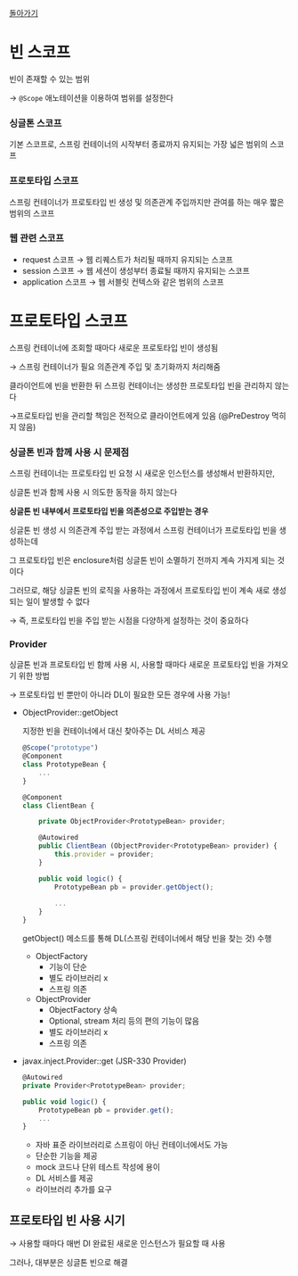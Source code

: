 [돌아가기](https://github.com/LEEJ0NGWAN/spring-basic)

# 빈 스코프

빈이 존재할 수 있는 범위

→ `@Scope` 애노테이션을 이용하여 범위를 설정한다

### 싱글톤 스코프

기본 스코프로, 스프링 컨테이너의 시작부터 종료까지 유지되는 가장 넓은 범위의 스코프

### 프로토타입 스코프

스프링 컨테이너가 프로토타입 빈 생성 및 의존관계 주입까지만 관여를 하는 매우 짧은 범위의 스코프

### 웹 관련 스코프

- request 스코프 → 웹 리퀘스트가 처리될 때까지 유지되는 스코프
- session 스코프 → 웹 세션이 생성부터 종료될 때까지 유지되는 스코프
- application 스코프 → 웹 서블릿 컨텍스와 같은 범위의 스코프

# 프로토타입 스코프

스프링 컨테이너에 조회할 때마다 새로운 프로토타입 빈이 생성됨

→ 스프링 컨테이너가 필요 의존관계 주입 및 초기화까지 처리해줌

클라이언트에 빈을 반환한 뒤 스프링 컨테이너는 생성한 프로토타입 빈을 관리하지 않는다

→프로토타입 빈을 관리할 책임은 전적으로 클라이언트에게 있음 (@PreDestroy 먹히지 않음)

### 싱글톤 빈과 함께 사용 시 문제점

스프링 컨테이너는 프로토타입 빈 요청 시 새로운 인스턴스를 생성해서 반환하지만,

싱글톤 빈과 함께 사용 시 의도한 동작을 하지 않는다

**싱글톤 빈 내부에서 프로토타입 빈을 의존성으로 주입받는 경우**

싱글톤 빈 생성 시 의존관계 주입 받는 과정에서 스프링 컨테이너가 프로토타입 빈을 생성하는데

그 프로토타입 빈은 enclosure처럼 싱글톤 빈이 소멸하기 전까지 계속 가지게 되는 것이다

그러므로, 해당 싱글톤 빈의 로직을 사용하는 과정에서 프로토타입 빈이 계속 새로 생성되는 일이 발생할 수 없다

→ 즉, 프로토타입 빈을 주입 받는 시점을 다양하게 설정하는 것이 중요하다

### Provider

싱글톤 빈과 프로토타입 빈 함께 사용 시, 사용할 때마다 새로운 프로토타입 빈을 가져오기 위한 방법

→ 프로토타입 빈 뿐만이 아니라 DL이 필요한 모든 경우에 사용 가능!

- ObjectProvider::getObject

    지정한 빈을 컨테이너에서 대신 찾아주는 DL 서비스 제공

    ```jsx
    @Scope("prototype")
    @Component
    class PrototypeBean {
    	...
    }

    @Component
    class ClientBean {

    	private ObjectProvider<PrototypeBean> provider;

    	@Autowired
    	public ClientBean (ObjectProvider<PrototypeBean> provider) {
    		this.provider = provider;
    	}

    	public void logic() {
    		PrototypeBean pb = provider.getObject();
    		
    		...
    	}
    }
    ```

    getObject() 메소드를 통해 DL(스프링 컨테이너에서 해당 빈을 찾는 것) 수행

    - ObjectFactory
        - 기능이 단순
        - 별도 라이브러리 x
        - 스프링 의존
    - ObjectProvider
        - ObjectFactory 상속
        - Optional, stream 처리 등의 편의 기능이 많음
        - 별도 라이브러리 x
        - 스프링 의존

- javax.inject.Provider::get (JSR-330 Provider)

    ```jsx
    @Autowired
    private Provider<PrototypeBean> provider;

    public void logic() {
    	PrototypeBean pb = provider.get();
    	...
    }
    ```

    - 자바 표준 라이브러리로 스프링이 아닌 컨테이너에서도 가능
    - 단순한 기능을 제공
    - mock 코드나 단위 테스트 작성에 용이
    - DL 서비스를 제공
    - 라이브러리 추가를 요구

## 프로토타입 빈 사용 시기

→ 사용할 때마다 매번 DI 완료된 새로운 인스턴스가 필요할 때 사용

그러나, 대부분은 싱글톤 빈으로 해결
